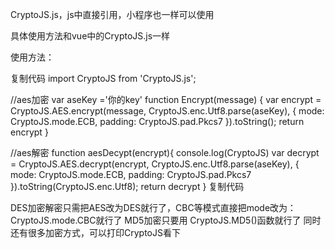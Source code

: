 CryptoJS.js，js中直接引用，小程序也一样可以使用

具体使用方法和vue中的CryptoJS.js一样

使用方法：

复制代码
import CryptoJS from 'CryptoJS.js';


//aes加密
var aseKey ='你的key'
function Encrypt(message) {
    var encrypt = CryptoJS.AES.encrypt(message, CryptoJS.enc.Utf8.parse(aseKey), {
    mode: CryptoJS.mode.ECB,
    padding: CryptoJS.pad.Pkcs7
    }).toString();
  return encrypt
}



//aes解密
function aesDecypt(encrypt){
    console.log(CryptoJS)
    var decrypt = CryptoJS.AES.decrypt(encrypt, CryptoJS.enc.Utf8.parse(aseKey), {
    mode: CryptoJS.mode.ECB,
    padding: CryptoJS.pad.Pkcs7
    }).toString(CryptoJS.enc.Utf8);
    return decrypt
}
复制代码


DES加密解密只需把AES改为DES就行了，CBC等模式直接把mode改为：CryptoJS.mode.CBC就行了
MD5加密只要用
CryptoJS.MD5()函数就行了
同时还有很多加密方式，可以打印CryptoJS看下
